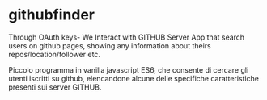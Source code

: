 # githubfinder
Through OAuth keys- We Interact with GITHUB Server
App that search users on github pages, showing any information about theirs repos/location/follower etc.

Piccolo programma in vanilla javascript ES6, che consente di cercare gli utenti iscritti su github,
elencandone alcune delle specifiche caratteristiche presenti sui server GITHUB.
